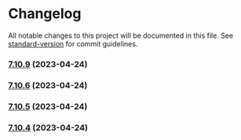 # Changelog

All notable changes to this project will be documented in this file. See [standard-version](https://github.com/conventional-changelog/standard-version) for commit guidelines.

### [7.10.9](https://github.com/natura-cosmeticos/natds-ios/compare/7.10.8...7.10.9) (2023-04-24)

### [7.10.6](https://github.com/natura-cosmeticos/natds-ios/compare/7.10.5...7.10.6) (2023-04-24)

### [7.10.5](https://github.com/natura-cosmeticos/natds-ios/compare/7.10.4...7.10.5) (2023-04-24)

### [7.10.4](https://github.com/natura-cosmeticos/natds-ios/compare/7.10.3...7.10.4) (2023-04-24)
